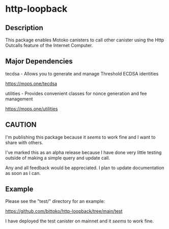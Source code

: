 # http-loopback

## Description
This package enables Motoko canisters to call other canister using the Http Outcalls feature of the Internet Computer.

## Major Dependencies
tecdsa - Allows you to generate and manage Threshold ECDSA identities

https://mops.one/tecdsa

utilities - Provides convenient classes for nonce generation and fee management

https://mops.one/utilities

## CAUTION
I'm publishing this package because it *seems* to work fine and I want to share with others.

I've marked this as an alpha release because I have done very little testing outside of making a simple query and update call.

Any and all feedback would be appreciated. I plan to update documentation as soon as I can.

## Example
Please see the "test/" directory for an example:

https://github.com/bittoko/http-loopback/tree/main/test

I have deployed the test canister on mainnet and it *seems* to work fine.